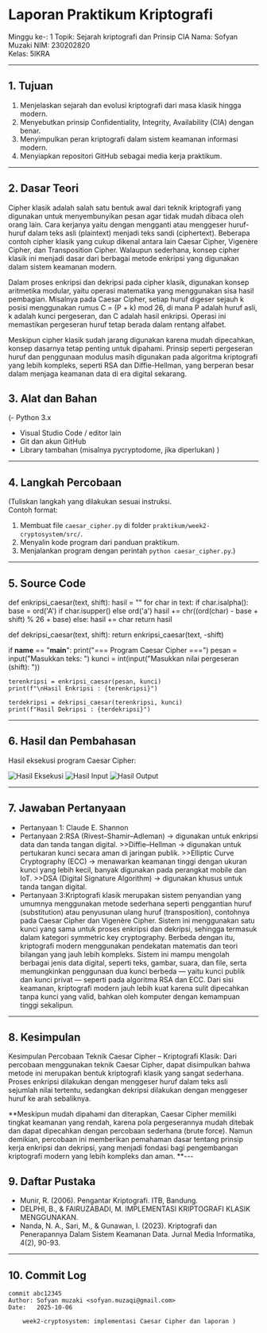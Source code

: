 # Laporan Praktikum Kriptografi
Minggu ke-: 1
Topik: Sejarah kriptografi dan Prinsip CIA
Nama: Sofyan Muzaki
NIM: 230202820  
Kelas: 5IKRA

---

## 1. Tujuan    
1. Menjelaskan sejarah dan evolusi kriptografi dari masa klasik hingga modern.
2. Menyebutkan prinsip Confidentiality, Integrity, Availability (CIA) dengan benar.
3. Menyimpulkan peran kriptografi dalam sistem keamanan informasi modern.
4. Menyiapkan repositori GitHub sebagai media kerja praktikum.

---

## 2. Dasar Teori
Cipher klasik adalah salah satu bentuk awal dari teknik kriptografi yang digunakan untuk menyembunyikan pesan agar tidak mudah dibaca oleh orang lain. Cara kerjanya yaitu dengan mengganti atau menggeser huruf-huruf dalam teks asli (plaintext) menjadi teks sandi (ciphertext). Beberapa contoh cipher klasik yang cukup dikenal antara lain Caesar Cipher, Vigenère Cipher, dan Transposition Cipher. Walaupun sederhana, konsep cipher klasik ini menjadi dasar dari berbagai metode enkripsi yang digunakan dalam sistem keamanan modern.

Dalam proses enkripsi dan dekripsi pada cipher klasik, digunakan konsep aritmetika modular, yaitu operasi matematika yang menggunakan sisa hasil pembagian. Misalnya pada Caesar Cipher, setiap huruf digeser sejauh k posisi menggunakan rumus C = (P + k) mod 26, di mana P adalah huruf asli, k adalah kunci pergeseran, dan C adalah hasil enkripsi. Operasi ini memastikan pergeseran huruf tetap berada dalam rentang alfabet.

Meskipun cipher klasik sudah jarang digunakan karena mudah dipecahkan, konsep dasarnya tetap penting untuk dipahami. Prinsip seperti pergeseran huruf dan penggunaan modulus masih digunakan pada algoritma kriptografi yang lebih kompleks, seperti RSA dan Diffie-Hellman, yang berperan besar dalam menjaga keamanan data di era digital sekarang.


## 3. Alat dan Bahan
(- Python 3.x  
- Visual Studio Code / editor lain  
- Git dan akun GitHub  
- Library tambahan (misalnya pycryptodome, jika diperlukan)  )

---
## 4. Langkah Percobaan
(Tuliskan langkah yang dilakukan sesuai instruksi.  
Contoh format:
1. Membuat file `caesar_cipher.py` di folder `praktikum/week2-cryptosystem/src/`.
2. Menyalin kode program dari panduan praktikum.
3. Menjalankan program dengan perintah `python caesar_cipher.py`.)

---

## 5. Source Code

def enkripsi_caesar(text, shift):
    hasil = ""
    for char in text:
        if char.isalpha(): 
            base = ord('A') if char.isupper() else ord('a')
            hasil += chr((ord(char) - base + shift) % 26 + base)
        else:
            hasil += char 
    return hasil

def dekripsi_caesar(text, shift):
    return enkripsi_caesar(text, -shift)

if __name__ == "__main__":
    print("=== Program Caesar Cipher ===")
    pesan = input("Masukkan teks: ")
    kunci = int(input("Masukkan nilai pergeseran (shift): "))

    terenkripsi = enkripsi_caesar(pesan, kunci)
    print(f"\nHasil Enkripsi : {terenkripsi}")

    terdekripsi = dekripsi_caesar(terenkripsi, kunci)
    print(f"Hasil Dekripsi : {terdekripsi}")

---

## 6. Hasil dan Pembahasan

Hasil eksekusi program Caesar Cipher:

![Hasil Eksekusi](screenshots/output.png)
![Hasil Input](screenshots/input.png)
![Hasil Output](screenshots/output.png)


---

## 7. Jawaban Pertanyaan 
- Pertanyaan 1: Claude E. Shannon
- Pertanyaan 2:RSA (Rivest–Shamir–Adleman) → digunakan untuk enkripsi data dan tanda tangan digital.
              >>Diffie–Hellman → digunakan untuk pertukaran kunci secara aman di jaringan publik.
                >>Elliptic Curve Cryptography (ECC) → menawarkan keamanan tinggi dengan ukuran kunci yang lebih kecil, banyak digunakan pada perangkat mobile dan IoT.
                    >>DSA (Digital Signature Algorithm) → digunakan khusus untuk tanda tangan digital.
- Pertanyaan 3:Kriptografi klasik merupakan sistem penyandian yang umumnya menggunakan metode sederhana seperti penggantian huruf (substitution) atau penyusunan ulang huruf (transposition), contohnya pada Caesar Cipher dan Vigenère Cipher. Sistem ini menggunakan satu kunci yang sama untuk proses enkripsi dan dekripsi, sehingga termasuk dalam kategori symmetric key cryptography.
Berbeda dengan itu, kriptografi modern menggunakan pendekatan matematis dan teori bilangan yang jauh lebih kompleks. Sistem ini mampu mengolah berbagai jenis data digital, seperti teks, gambar, suara, dan file, serta memungkinkan penggunaan dua kunci berbeda — yaitu kunci publik dan kunci privat — seperti pada algoritma RSA dan ECC. Dari sisi keamanan, kriptografi modern jauh lebih kuat karena sulit dipecahkan tanpa kunci yang valid, bahkan oleh komputer dengan kemampuan tinggi sekalipun.
---

## 8. Kesimpulan
Kesimpulan Percobaan Teknik Caesar Cipher – Kriptografi Klasik: Dari percobaan menggunakan teknik Caesar Cipher, dapat disimpulkan bahwa metode ini merupakan bentuk kriptografi klasik yang sangat sederhana. Proses enkripsi dilakukan dengan menggeser huruf dalam teks asli sejumlah nilai tertentu, sedangkan dekripsi dilakukan dengan menggeser huruf ke arah sebaliknya.

**Meskipun mudah dipahami dan diterapkan, Caesar Cipher memiliki tingkat keamanan yang rendah, karena pola pergeserannya mudah ditebak dan dapat dipecahkan dengan percobaan sederhana (brute force). Namun demikian, percobaan ini memberikan pemahaman dasar tentang prinsip kerja enkripsi dan dekripsi, yang menjadi fondasi bagi pengembangan kriptografi modern yang lebih kompleks dan aman.
**---

## 9. Daftar Pustaka   
- Munir, R. (2006). Pengantar Kriptografi. ITB, Bandung. 
- DELPHI, B., & FAIRUZABADI, M. IMPLEMENTASI KRIPTOGRAFI KLASIK MENGGUNAKAN.
- Nanda, N. A., Sari, M., & Gunawan, I. (2023). Kriptografi dan Penerapannya Dalam Sistem Keamanan Data. Jurnal Media Informatika, 4(2), 90-93.

---

## 10. Commit Log
```
commit abc12345
Author: Sofyan muzaki <sofyan.muzaqi@gmail.com>
Date:   2025-10-06

    week2-cryptosystem: implementasi Caesar Cipher dan laporan )
```
